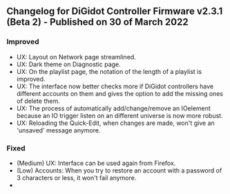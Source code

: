 ## Changelog for DiGidot Controller Firmware v2.3.1 (Beta 2) - Published on 30 of March 2022 ##

### Improved ###
* UX: Layout on Network page streamlined.
* UX: Dark theme on Diagnostic page.
* UX: On the playlist page, the notation of the length of a playlist is improved.
* UX: The interface now better checks more if DiGidot controllers have different accounts on them and gives the option to add the missing ones of delete them.
* UX: The process of automatically add/change/remove an IOelement because an IO trigger listen on an different universe is now more robust.
* UX: Reloading the Quick-Edit, when changes are made, won't give an 'unsaved' message anymore.

### Fixed ###
* (Medium) UX: Interface can be used again from Firefox.
* (Low) Accounts: When you try to restore an account with a password of 3 characters or less, it won't fail anymore.
*
